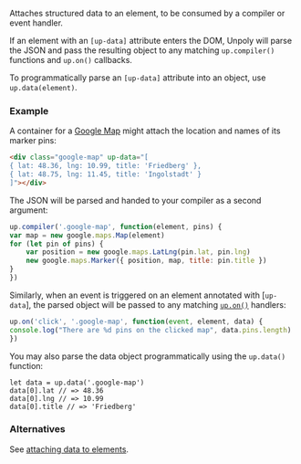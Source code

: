 Attaches structured data to an element, to be consumed by a compiler or event handler.

If an element with an `[up-data]` attribute enters the DOM, Unpoly will parse the JSON and pass the resulting object to any matching `up.compiler()` functions and `up.on()` callbacks.

To programmatically parse an `[up-data]` attribute into an object, use `up.data(element)`.

### Example

A container for a [Google Map](https://developers.google.com/maps/documentation/javascript/tutorial)
might attach the location and names of its marker pins:

```html
<div class="google-map" up-data="[
{ lat: 48.36, lng: 10.99, title: 'Friedberg' },
{ lat: 48.75, lng: 11.45, title: 'Ingolstadt' }
]"></div>
```

The JSON will be parsed and handed to your compiler as a second argument:

```js
up.compiler('.google-map', function(element, pins) {
var map = new google.maps.Map(element)
for (let pin of pins) {
    var position = new google.maps.LatLng(pin.lat, pin.lng)
    new google.maps.Marker({ position, map, title: pin.title })
}
})
```

Similarly, when an event is triggered on an element annotated with
[`up-data`], the parsed object will be passed to any matching
[`up.on()`](https://unpoly.com/up.on) handlers:

```js
up.on('click', '.google-map', function(event, element, data) {
console.log("There are %d pins on the clicked map", data.pins.length)
})
```

You may also parse the data object programmatically using the `up.data()` function:

```
let data = up.data('.google-map')
data[0].lat // => 48.36
data[0].lng // => 10.99
data[0].title // => 'Friedberg'
```

### Alternatives

See [attaching data to elements](https://unpoly.com/data).